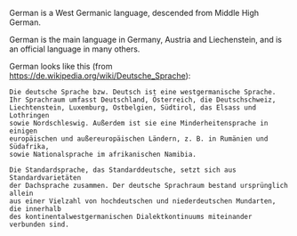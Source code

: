 German is a West Germanic language, descended from Middle High German.

German is the main language in Germany, Austria and Liechenstein, and is an official language in many others.

German looks like this (from https://de.wikipedia.org/wiki/Deutsche_Sprache):

```
Die deutsche Sprache bzw. Deutsch ist eine westgermanische Sprache.
Ihr Sprachraum umfasst Deutschland, Österreich, die Deutschschweiz, 
Liechtenstein, Luxemburg, Ostbelgien, Südtirol, das Elsass und Lothringen 
sowie Nordschleswig. Außerdem ist sie eine Minderheitensprache in einigen 
europäischen und außereuropäischen Ländern, z. B. in Rumänien und Südafrika, 
sowie Nationalsprache im afrikanischen Namibia.

Die Standardsprache, das Standarddeutsche, setzt sich aus Standardvarietäten 
der Dachsprache zusammen. Der deutsche Sprachraum bestand ursprünglich allein 
aus einer Vielzahl von hochdeutschen und niederdeutschen Mundarten, die innerhalb 
des kontinentalwestgermanischen Dialektkontinuums miteinander verbunden sind.
```
